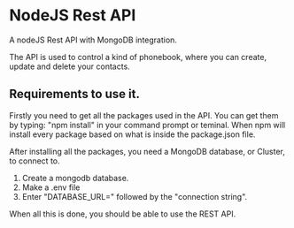 # NodeJS Rest API
A nodeJS Rest API with MongoDB integration.

The API is used to control a kind of phonebook, where you can create, update and delete your contacts.

## Requirements to use it.
Firstly you need to get all the packages used in the API. You can get them by typing: "npm install" in your command prompt or teminal. When npm will install every package based on what is inside the package.json file.

After installing all the packages, you need a MongoDB database, or Cluster, to connect to.
1. Create a mongodb database.
2. Make a .env file
3. Enter "DATABASE_URL=" followed by the "connection string".

When all this is done, you should be able to use the REST API.
